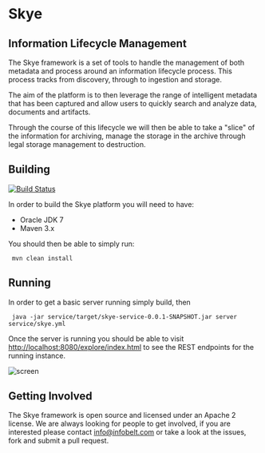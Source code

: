 Skye 
=
Information Lifecycle Management
-

The Skye framework is a set of tools to handle the management of both metadata and process around an information lifecycle process.  This process tracks from discovery,  through to ingestion and storage.

The aim of the platform is to then leverage the range of intelligent metadata that has been captured and allow users to quickly search and analyze data, documents and artifacts.  

Through the course of this lifecycle we will then be able to take a "slice" of the information for archiving,  manage the storage in the archive through legal storage management to destruction.

Building
-

[![Build Status](https://travis-ci.org/infobelt/skye.png?branch=master)](https://travis-ci.org/infobelt/skye)

In order to build the Skye platform you will need to have:

* Oracle JDK 7
* Maven 3.x

You should then be able to simply run:

     mvn clean install

Running
-

In order to get a basic server running simply build, then

     java -jar service/target/skye-service-0.0.1-SNAPSHOT.jar server service/skye.yml

Once the server is running you should be able to visit [http://localhost:8080/explore/index.html](http://localhost:8080/explore/index.html) to see the REST endpoints for the running instance.

![screen](https://raw.github.com/infobelt/skye/master/screenshot.png)

Getting Involved
-

The Skye framework is open source and licensed under an Apache 2 license.  We are always looking for people to get involved,  if you are interested please contact info@infobelt.com or take a look at the issues, fork and submit a pull request.

